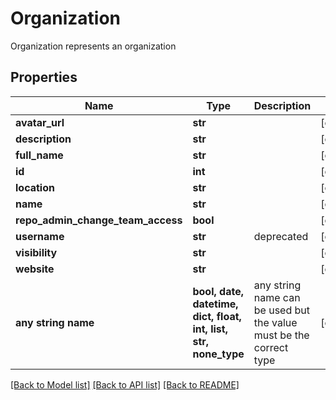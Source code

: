 # Organization

Organization represents an organization

## Properties
Name | Type | Description | Notes
------------ | ------------- | ------------- | -------------
**avatar_url** | **str** |  | [optional] 
**description** | **str** |  | [optional] 
**full_name** | **str** |  | [optional] 
**id** | **int** |  | [optional] 
**location** | **str** |  | [optional] 
**name** | **str** |  | [optional] 
**repo_admin_change_team_access** | **bool** |  | [optional] 
**username** | **str** | deprecated | [optional] 
**visibility** | **str** |  | [optional] 
**website** | **str** |  | [optional] 
**any string name** | **bool, date, datetime, dict, float, int, list, str, none_type** | any string name can be used but the value must be the correct type | [optional]

[[Back to Model list]](../README.md#documentation-for-models) [[Back to API list]](../README.md#documentation-for-api-endpoints) [[Back to README]](../README.md)


